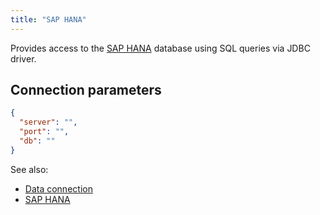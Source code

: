 ```yaml
---
title: "SAP HANA"
---
```


Provides access to the
[SAP HANA](https://www.sap.com/products/data-cloud/hana/what-is-sap-hana.html)
database using SQL queries via JDBC driver.

## Connection parameters

```json
{
  "server": "",
  "port": "",
  "db": ""
}
```

See also:

* [Data connection](../../access.md#data-connection)
* [SAP HANA](https://www.sap.com/products/data-cloud/hana/what-is-sap-hana.html)
